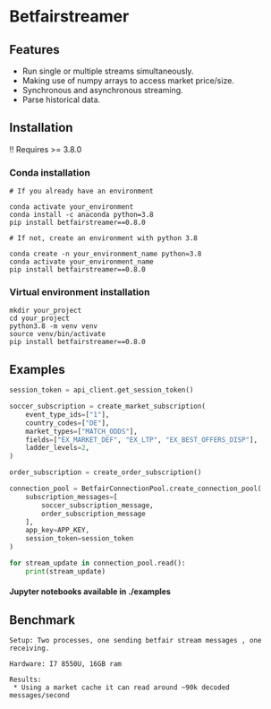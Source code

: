 # Betfairstreamer

## Features
* Run single or multiple streams simultaneously.
* Making use of numpy arrays to access market price/size.
* Synchronous and asynchronous streaming.
* Parse historical data.

## Installation

!! Requires >= 3.8.0

### Conda installation
```
# If you already have an environment

conda activate your_environment
conda install -c anaconda python=3.8
pip install betfairstreamer==0.8.0

# If not, create an environment with python 3.8

conda create -n your_environment_name python=3.8
conda activate your_environment_name
pip install betfairstreamer==0.8.0

```
### Virtual environment installation
```
mkdir your_project
cd your_project
python3.8 -m venv venv
source venv/bin/activate
pip install betfairstreamer==0.8.0
```

## Examples

```python
session_token = api_client.get_session_token()

soccer_subscription = create_market_subscription(
    event_type_ids=["1"],
    country_codes=["DE"],
    market_types=["MATCH_ODDS"],
    fields=["EX_MARKET_DEF", "EX_LTP", "EX_BEST_OFFERS_DISP"],
    ladder_levels=2,
)

order_subscription = create_order_subscription()

connection_pool = BetfairConnectionPool.create_connection_pool(
    subscription_messages=[
        soccer_subscription_message, 
        order_subscription_message
    ],
    app_key=APP_KEY,
    session_token=session_token
)

for stream_update in connection_pool.read():
    print(stream_update)
```
#### Jupyter notebooks available in ./examples


## Benchmark
```Benchmark
Setup: Two processes, one sending betfair stream messages , one receiving.

Hardware: I7 8550U, 16GB ram

Results: 
 * Using a market cache it can read around ~90k decoded messages/second
```

       
